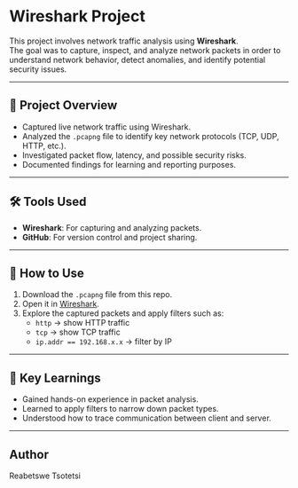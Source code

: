 # Wireshark Project

This project involves network traffic analysis using **Wireshark**.  
The goal was to capture, inspect, and analyze network packets in order to understand network behavior, detect anomalies, and identify potential security issues.

---

## 📌 Project Overview
- Captured live network traffic using Wireshark.
- Analyzed the `.pcapng` file to identify key network protocols (TCP, UDP, HTTP, etc.).
- Investigated packet flow, latency, and possible security risks.
- Documented findings for learning and reporting purposes.

---

## 🛠 Tools Used
- **Wireshark**: For capturing and analyzing packets.
- **GitHub**: For version control and project sharing.

---

## 🚀 How to Use
1. Download the `.pcapng` file from this repo.
2. Open it in [Wireshark](https://www.wireshark.org/).
3. Explore the captured packets and apply filters such as:
   - `http` → show HTTP traffic
   - `tcp` → show TCP traffic
   - `ip.addr == 192.168.x.x` → filter by IP

---

## 📖 Key Learnings
- Gained hands-on experience in packet analysis.
- Learned to apply filters to narrow down packet types.
- Understood how to trace communication between client and server.

---

## Author
Reabetswe Tsotetsi
